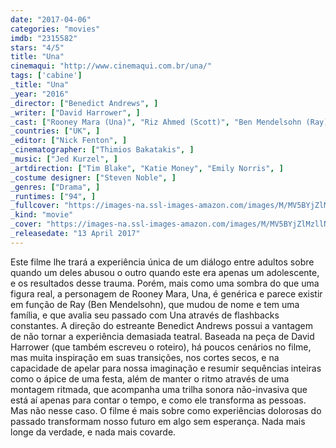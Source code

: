 ```yaml
---
date: "2017-04-06"
categories: "movies"
imdb: "2315582"
stars: "4/5"
title: "Una"
cinemaqui: "http://www.cinemaqui.com.br/una/"
tags: ['cabine']
_title: "Una"
_year: "2016"
_director: ["Benedict Andrews", ]
_writer: ["David Harrower", ]
_cast: ["Rooney Mara (Una)", "Riz Ahmed (Scott)", "Ben Mendelsohn (Ray)", "Tobias Menzies (Mark)", "Poppy Corby-Tuech (Poppy)", "Tara Fitzgerald (Andrea)", "Natasha Little (Yvonne)", "Isobelle Molloy (Holly)", "Ciarán McMenamin (John)", ]
_countries: ["UK", ]
_editor: ["Nick Fenton", ]
_cinematographer: ["Thimios Bakatakis", ]
_music: ["Jed Kurzel", ]
_artdirection: ["Tim Blake", "Katie Money", "Emily Norris", ]
_costume designer: ["Steven Noble", ]
_genres: ["Drama", ]
_runtimes: ["94", ]
_fullcover: "https://images-na.ssl-images-amazon.com/images/M/MV5BYjZlMzllNTMtNzMwNC00N2M4LWEyZTctMTAwOGIyODY0ZGQ3XkEyXkFqcGdeQXVyMjQ3NzUxOTM@.jpg"
_kind: "movie"
_cover: "https://images-na.ssl-images-amazon.com/images/M/MV5BYjZlMzllNTMtNzMwNC00N2M4LWEyZTctMTAwOGIyODY0ZGQ3XkEyXkFqcGdeQXVyMjQ3NzUxOTM@._V1._SX99_SY140_.jpg"
_releasedate: "13 April 2017"
---
```

Este filme lhe trará a experiência única de um diálogo entre adultos sobre quando um deles abusou o outro quando este era apenas um adolescente, e os resultados desse trauma. Porém, mais como uma sombra do que uma figura real, a personagem de Rooney Mara, Una, é genérica e parece existir em função de Ray (Ben Mendelsohn), que mudou de nome e tem uma família, e que avalia seu passado com Una através de flashbacks constantes. A direção do estreante Benedict Andrews possui a vantagem de não tornar a experiência demasiada teatral. Baseada na peça de David Harrower (que também escreveu o roteiro), há poucos cenários no filme, mas muita inspiração em suas transições, nos cortes secos, e na capacidade de apelar para nossa imaginação e resumir sequências inteiras como o ápice de uma festa, além de manter o ritmo através de uma montagem ritmada, que acompanha uma trilha sonora não-invasiva que está aí apenas para contar o tempo, e como ele transforma as pessoas. Mas não nesse caso. O filme é mais sobre como experiências dolorosas do passado transformam nosso futuro em algo sem esperança. Nada mais longe da verdade, e nada mais covarde.
